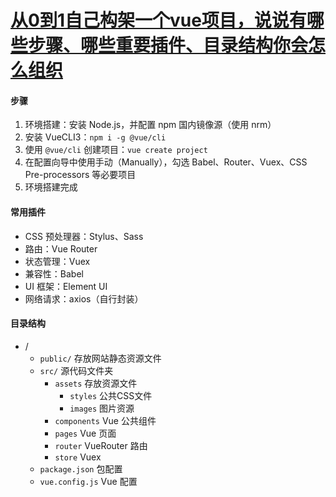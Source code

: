 # [从0到1自己构架一个vue项目，说说有哪些步骤、哪些重要插件、目录结构你会怎么组织](https://github.com/haizlin/fe-interview/issues/983)

#### 步骤

1. 环境搭建：安装 Node.js，并配置 npm 国内镜像源（使用 nrm）
2. 安装 VueCLI3：`npm i -g @vue/cli`
3. 使用 `@vue/cli` 创建项目：`vue create project`
4. 在配置向导中使用手动（Manually），勾选 Babel、Router、Vuex、CSS Pre-processors 等必要项目
5. 环境搭建完成

#### 常用插件

- CSS 预处理器：Stylus、Sass
- 路由：Vue Router
- 状态管理：Vuex
- 兼容性：Babel
- UI 框架：Element UI
- 网络请求：axios（自行封装）

#### 目录结构

- /
  - `public/` 存放网站静态资源文件
  - `src/` 源代码文件夹
    - `assets` 存放资源文件
      - `styles` 公共CSS文件
      - `images` 图片资源
    - `components` Vue 公共组件
    - `pages` Vue 页面
    - `router` VueRouter 路由
    - `store` Vuex
  - `package.json` 包配置
  - `vue.config.js` Vue 配置
